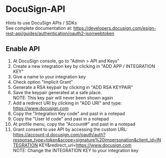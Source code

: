 # DocuSign-API
Hints to use DocuSign APIs / SDKs<br />
See complete documentation at: https://developers.docusign.com/esign-rest-api/guides/authentication/oauth2-jsonwebtoken

Enable API
-------------

1) At DocuSign console, go to "Admin > API and Keys"
2) Create a new integration key by clicking in "ADD APP / INTEGRATION KEY"
3) Give a name to your integration key
4) Check option "Implicit Grant"
5) Generate a RSA keypair by clicking in "ADD RSA KEYPAIR"
6) Save the keypair generated at a safe place.<br />
   NOTE: This key pair will never been shown again
7) Add a redirect URI by clicking in "ADD URI" and type: https://www.docusign.com
8) Copy the "Integration Key code" and past in a notepad
9) Copy the "User Id code" and past in a notepad
10) At profile menu, copy the "Account#" and past in a notepad
11) Grant consent to use API by accessing the custom URL:<br />
    https://account-d.docusign.com/oauth/auth?response_type=token&scope=signature%20impersonation&client_id=INTEGRATION KEY&redirect_uri=https://www.docusign.com<br />
    NOTE: Change the INTEGRATION KEY to your integration key
